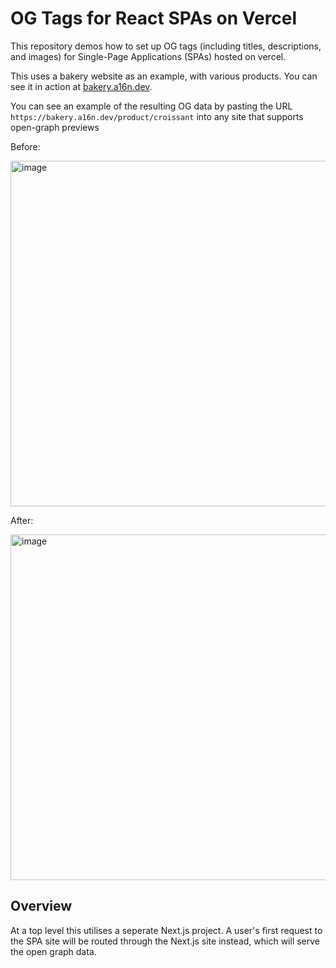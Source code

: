 # OG Tags for React SPAs on Vercel
This repository demos how to set up OG tags (including titles, descriptions, and images) for Single-Page Applications (SPAs) hosted on vercel.

This uses a bakery website as an example, with various products.
You can see it in action at [bakery.a16n.dev](https://bakery.16n.dev). 

You can see an example of the resulting OG data by pasting the URL `https://bakery.a16n.dev/product/croissant` into any site that supports open-graph previews

Before:

<img width="553" alt="image" src="https://github.com/a16n-dev/pwa-open-graph/assets/39721828/edb80c44-b4a0-4e24-ac06-1fc99594dc45">

After:

<img width="553" alt="image" src="https://github.com/a16n-dev/pwa-open-graph/assets/39721828/59a4ce68-4eea-44b6-94e7-c8fa0fe2e464">


## Overview
At a top level this utilises a seperate Next.js project. A user's first request to the SPA site will be routed through 
the Next.js site instead, which will serve the open graph data.
